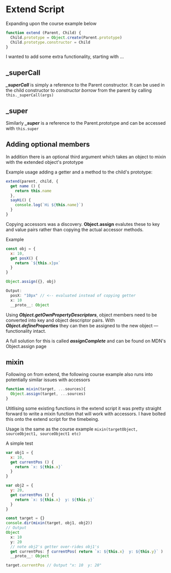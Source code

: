 # Extend Script
Expanding upon the course example below
```js
function extend (Parent, Child) {
  Child.prototype = Object.create(Parent.prototype)
  Child.prototype.constructor = Child
}
```
I wanted to add some extra functionality, starting with ...

## _superCall
***_superCall*** is simply a reference to the Parent constructor. It can be used in the child constructor to *constructor borrow* from the parent by calling `this._superCall(args)`

## _super
Similarly ***_super*** is a reference to the Parent.prototype and can be accessed with `this.super`

## Adding optional members
In addition there is an optional third argument which takes an object to mixin with the extended object's prototype

Example usage adding a getter and a method to the child's prototype:

```js
extend(parent, child, {
  get name () {
    return this.name
  },
  sayHi() {
    console.log(`Hi ${this.name}`)
  }
}
```

Copying accessors was a discovery. **Object.assign** evalutes these to key and value pairs rather than copying the actual accessor methods.

Example
```js
const obj = {
  x: 10,
  get posX() {
    return `${this.x}px`
  }
}

Object.assign({}, obj)

Output:
  posX: "10px" // <-- evaluated instead of copying getter
  x: 10
  __proto__: Object
```

Using ***Object.getOwnPropertyDescriptors***, object members need to be converted into key and object descriptor pairs. With ***Object.defineProperties*** they can then be assigned to the new object — functionality intact.

A full solution for this is called ***assignComplete*** and can be found on MDN's Object.assign page

## mixin

Following on from extend, the following course example also runs into potentially similar issues with accessors

```js
function mixin(target, ...sources){
  Object.assign(target, ...sources)
}
```
Utitlising some existing functions in the extend script it was pretty straight forward to write a mixin function that will work with accessors. I have bolted this onto the extend script for the timebeing.

Usage is the same as the course example `mixin(targetObject, sourceObject1, sourceObject1 etc)`

A simple test
```js
var obj1 = {
  x: 10,
  get currentPos () {
    return `x: ${this.x}`
  }
}

var obj2 = {
  y: 20,
  get currentPos () {
    return `x: ${this.x}  y: ${this.y}`
  }
}

const target = {}
console.dir(mixin(target, obj1, obj2))
// Output
Object
  x: 10
  y: 20
  // note obj2's getter over-rides obj1's
  get currentPos: ƒ currentPos( return `x: ${this.x}  y: ${this.y}` )
  __proto__: Object

target.currentPos // Output "x: 10  y: 20"
```
